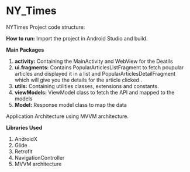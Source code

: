 # NY_Times

NYTimes Project code structure:

<b>How to run:</b>
Import the project in Android Studio and build.

<b>Main Packages</b>

  1. <b>activity:</b>  Containing the MainActivity and WebView for the Deatils
  2. <b>ui.fragments:</b> Contains PopularArticlesListFragment to fetch poupular articles and displayed it in a list 
      and PopularArticlesDetailFragment which will give you the details for the article clicked . 
  3. <b>utils:</b>  Containing utilities classes, extensions and constants.
  4. <b>viewModels:</b>  ViewModel class to fetch the API and mapped to the models 
  5. <b>Model:</b>  Response model class to map the data 
  


Application Architecture using MVVM architecture.

<b>Libraries Used</b>
  1. AndroidX
  2. Glide
  3. Retrofit
  5. NavigationController
  6. MVVM architecture



